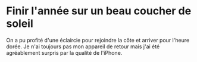 # Finir l'année sur un beau coucher de soleil

On a pu profité d'une éclaircie pour rejoindre la côte et arriver pour l'heure dorée. 
Je n'ai toujours pas mon appareil de retour mais j'ai été agréablement surpris par la qualité de l'iPhone. 
